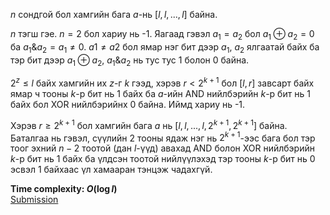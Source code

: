 $n$ сондгой бол хамгийн бага $a$-нь $[l,l,...,l]$ байна.

$n$ тэгш гэе. $n=2$ бол хариу нь -1. Яагаад гэвэл $a_1=a_2$ бол $a_1 \oplus a_2 = 0$ ба $a_1 \& a_2 = a_1 \ne 0$. $a1 \ne a2$ бол ямар нэг бит дээр $a_1$, $a_2$ ялгаатай байх ба тэр бит дээр $a_1 \oplus a_2$, $a_1 \& a_2$ нь тус тус 1 болон 0 байна.  

$2^z \le l$ байх хамгийн их $z$-г $k$ гээд, хэрэв $r<2^{k+1}$ бол $[l,r]$ завсарт байх ямар ч тооны $k$-р бит нь 1 байх ба $a$-ийн AND нийлбэрийн $k$-р бит нь 1 байх бол XOR нийлбэрийнх 0 байна. Иймд хариу нь -1.

Хэрэв $r \ge 2^{k+1}$ бол хамгийн бага $a$ нь $[l,l,...,l,2^{k+1},2^{k+1}]$ байна. Баталгаа нь гэвэл, сүүлийн 2 тооны ядаж нэг нь $2^{k+1}$-ээс бага бол тэр тоог эхний $n-2$ тоотой (дан $l$-үүд) авахад AND болон XOR нийлбэрийн $k$-р бит нь 1 байх ба үлдсэн тоотой нийлүүлэхэд тэр тооны $k$-р бит нь 0 эсвэл 1 байхаас үл хамааран тэнцэж чадахгүй.

**Time complexity: $O(\log l)$**\
[Submission](https://codeforces.com/contest/2119/submission/327549646)